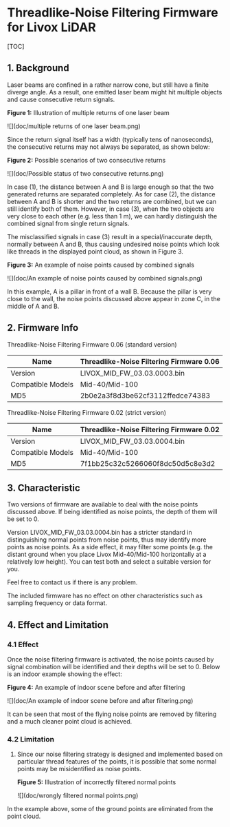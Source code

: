 # **Threadlike-Noise Filtering Firmware for Livox LiDAR**

 

[TOC]

 


## 1. Background

Laser beams are confined in a rather narrow cone, but still have a finite diverge angle. As a result, one emitted laser beam might hit multiple objects and cause consecutive return signals.

**Figure 1:** Illustration of multiple returns of one laser beam

![](doc/multiple returns of one laser beam.png)

Since the return signal itself has a width (typically tens of nanoseconds), the consecutive returns may not always be separated, as shown below:

**Figure 2:** Possible scenarios of two consecutive returns

![](doc/Possible status of two consecutive returns.png)

In case (1), the distance between A and B is large enough so that the two generated returns are separated completely. As for case (2), the distance between A and B is shorter and the two returns are combined, but we can still identify both of them. However, in case (3), when the two objects are very close to each other (e.g. less than 1 m), we can hardly distinguish the combined signal from single return signals.

The misclassified signals in case (3) result in a special/inaccurate depth, normally between A and B, thus causing undesired noise points which look like threads in the displayed point cloud, as shown in Figure 3.

**Figure 3:** An example of noise points caused by combined signals

![](doc/An example of noise points caused by combined signals.png)

In this example, A is a pillar in front of a wall B. Because the pillar is very close to the wall, the noise points discussed above appear in zone C, in the middle of A and B.

## 2. Firmware Info

 Threadlike-Noise Filtering Firmware 0.06 (standard version)

| Name              | Threadlike-Noise Filtering Firmware 0.06 |
| ----------------- | ---------------------------------------- |
| Version           | LIVOX_MID_FW_03.03.0003.bin              |
| Compatible Models | Mid-40/Mid-100                           |
| MD5               | 2b0e2a3f8d3be62cf3112ffedce74383         |

 Threadlike-Noise Filtering Firmware 0.02 (strict version)

| Name              | Threadlike-Noise Filtering Firmware 0.02 |
| ----------------- | ---------------------------------------- |
| Version           | LIVOX_MID_FW_03.03.0004.bin              |
| Compatible Models | Mid-40/Mid-100                           |
| MD5               | 7f1bb25c32c5266060f8dc50d5c8e3d2         |

## 3. Characteristic

Two versions of firmware are available to deal with the noise points discussed above. If being identified as noise points, the depth of them will be set to 0.

Version LIVOX_MID_FW_03.03.0004.bin has a stricter standard in distinguishing normal points from noise points, thus may identify more points as noise points. As a side effect, it may filter some points (e.g. the distant ground when you place Livox Mid-40/Mid-100 horizontally at a relatively low height). You can test both and select a suitable version for you.

Feel free to contact us if there is any problem.

The included firmware has no effect on other characteristics such as sampling frequency or data format.

## 4. Effect and Limitation

### 4.1 Effect

Once the noise filtering firmware is activated, the noise points caused by signal combination will be identified and their depths will be set to 0. Below is an indoor example showing the effect:

**Figure 4:** An example of indoor scene before and after filtering

![](doc/An example of indoor scene before and after filtering.png)

It can be seen that most of the flying noise points are removed by filtering and a much cleaner point cloud is achieved.

### 4.2 Limitation

1. Since our noise filtering strategy is designed and implemented based on particular thread features of the points, it is possible that some normal points may be misidentified as noise points.

   **Figure 5:** Illustration of incorrectly filtered normal points

   ![](doc/wrongly filtered normal points.png)

In the example above, some of the ground points are eliminated from the point cloud.
